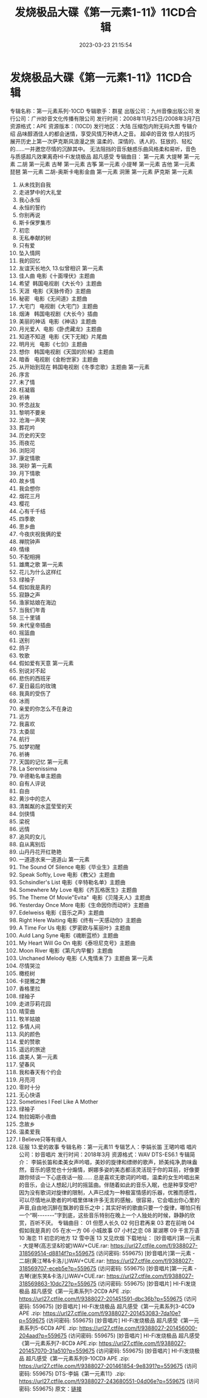 ﻿---
title: 发烧极品大碟《第一元素1-11》11CD合辑
date: 2023-03-23 21:15:54
categories: 合集系列
tags: 华语中文
---
# 发烧极品大碟《第一元素1-11》11CD合辑

专辑名称：第一元素系列-10CD
专辑歌手：群星
出版公司：九州音像出版公司
发行公司：广州妙音文化传播有限公司
发行时间：2008年11月25日/2008年3月7日
资源格式：APE
资源版本：(10CD)
发行地区：大陆
压缩包内附无码大图
专辑介绍
品味醇酒佳人的都会迷情，享受风情万种诱人之音。
超卓的音效 惊人的技巧 展开历史上第一次萨克斯风浪漫之旅
温柔的、深情的、诱人的、狂放的、轻松的......一并邀您尽情的沉醉其中。
无法阻挡的音乐魅惑乐曲风格柔和易听，音色与质感超凡效果离奇HI-Fi发烧极品 超凡感受
专辑曲目：
第一元素  大提琴
第一元素  二胡
第一元素  古琴
第一元素  古筝
第一元素  小提琴
第一元素  吉他
第一元素  琵琶
第一元素  二胡-奥斯卡电影金曲
第一元素  洞箫
第一元素  萨克斯
第一元素
01. 从未找到自我
02. 走进梦中的大礼堂
03. 我心永恒
04. 永恒的誓约
05. 你别再说
06. 斯卡保罗集市
07. 初恋
08. 无私奉献的树
09. 只有爱
10. 坠入情网
11. 我的回忆
12. 友谊天长地久
13.似曾相识
第一元素
01. 佳人曲 电影《十面埋伏》主题曲
02. 希望  韩国电视剧《大长今》主题曲
03. 天涯  电影《天脉传奇》主题曲
04. 秘密   电影《无间道》主题曲
05. 大宅门   电视剧《大宅门》主题曲
06. 烟涛   韩国电视剧《大长今》插曲
07. 美丽的神话  电影《神话》主题曲
08. 月光爱人  电影《卧虎藏龙》主题曲
09. 知道不知道  电影《天下无贼》片尾曲
10. 明月光   电影《七剑》主题曲
11. 想你   韩国电视剧《天国的阶梯》主题曲
12. 暗香   电视剧《金粉世家》主题曲
13. 从开始到现在 韩国电视剧《冬季恋歌》主题曲
第一元素
01. 序言
02. 未了情
03. 枉凝眉
04. 祈祷
05. 怀念战友
06. 黎明不要来
07. 沧海一声笑
08. 葬花吟
09. 历史的天空
10. 雨夜花
11. 浏阳河
12. 康定情歌
13. 哭砂
第一元素
01. 月下情歌
02. 故乡情
03. 我会想你
04. 烟花三月
05. 樱花
06. 心有千千结
07. 四季歌
08. 思乡曲
09. 今夜庆祝我俩的爱
10. 禅院钟声
11. 情缘
12. 不配相拥
13. 雄鹰之歌
第一元素
01. 花儿为什么这样红
02. 绿袖子
03. 假如我是真的
04. 寂静之声
05. 渔家姑娘在海边
06. 当我们年青
07. 三十里铺
08. 未代皇帝插曲
09. 摇篮曲
10. 送别
11. 鸽子
12. 牧歌
13. 假如爱有天意
第一元素
01. 别说对不起
02. 悲伤的西班牙
03. 夏日最后的玫瑰
04. 我真的受伤了
05. 冰雨
06. 亲爱的你怎么不在身边
07. 远方
08. 我喜欢
09. 太委屈
10. 航行
11. 如梦初醒
12. 祈祷
13. 天国的记忆
第一元素
01. La Serenissima
02. 辛德勒名单主题曲
03. 自有人评说
04. 自由
05. 黄沙中的恋人
06. 清粼粼的水蓝莹莹的天
07. 剑侠情
08. 梁祝
09. 远情
10. 追风的女儿
11. 自从离别后
12. 山丹丹花开红艳艳
13. 一道道水来一道道山
第一元素
01. The Sound Of Silence
电影《毕业生》主题曲
02. Speak Softly, Love
电影《教父》主题曲
03. Schsindler's List
电影《辛特勒名单》主题曲
04. Somewhere My Love
电影《齐瓦格医生》主题曲
05. The Theme Of
Movie"Evita"  电影《贝隆夫人》主题曲
06. Yesterday Once More
电影《生命因你而动听》主题曲
07. Edelweiss
电影《音乐之声》主题曲
08. Right Here Waiting
电影《终有一天感动你》主题曲
09. A Time For Us
电影《罗密欧与茱丽叶》主题曲
10. Auld Lang Syne
电影《魂断蓝桥》主题曲
11. My Heart Will Go On
电影《泰坦尼克号》主题曲
12. Moon River
电影《第凡内早餐》主题曲
13. Unchaned Melody
电影《人鬼情未了》主题曲
第一元素
01. 尽情哭泣
02. 橄榄树
03. 卡提雅之舞
04. 香格里拉
05. 绿袖子
06. 走进莎莉花园
07. 晴雯曲
08. 牧羊姑娘
09. 多情人间
10. 风的颜色
11. 爱的赞歌
12. 遥远的旅途
13. 虞美人
第一元素
01. 望春风
02. 我和春天有个约会
03. 月亮河
04. 零时十分
05. 无心快语
06. Sometimes I Feel Like A Mother
07. 绿袖子
08. 勃拉姆斯小夜曲
09. 念故乡
10. 温柔爱我
11. I Believe只等有缘人
12. 征服
13.爱的故事
专辑名称：第一元素11
专辑艺人：李娟长笛 王珺吟唱
唱片公司：妙音唱片
发行时间：2018年3月
资源格式：WAV DTS-ES6.1
专辑简介：
李娟长笛和柔美女声吟唱，美妙的旋律和缥缈的歌声，娇美纯净,韵味盎然，音乐的感觉也十分煽情，婀娜多姿的美态都活灵活现于你的耳前，好像要跟你倾谈一下心底夜话一般......
总是喜欢无歌词的吟唱，温柔的女生吟唱出来的音乐，会让人想起儿时的摇篮曲。伴随着如此的音乐入眠，也是种享受吧?
因为没有歌词对旋律的限制，人声已成为一种极富情感的乐器，优雅而感性，可以尽情地从歌者的吟唱里体味许多无言的感触，很容易，它会唱出你心里的声音,自由地沉醉在飘渺的音乐之中；其实好听的歌曲只要一个旋律，哪怕只有一个“啊-------”字到底，这些音乐特别在晚上一个人独处的时候，静静的欣赏，百听不厌。
专辑曲目：
01 但愿人长久
02 何日君再来
03 君在前哨
04 假如我是真的
05 在水一方
06 小城故事
07 小村之恋
08 翠湖寒
09 千言万语
10 海恋
11 初恋的地方
12 雪中莲
13 又见炊烟
下载地址：
[妙音唱片]第一元素 - 大提琴(高志坚&珍妮)WAV+CUE.rar: https://url27.ctfile.com/f/9388027-318569514-d8814f?p=559675
(访问密码: 559675)
[妙音唱片]第一元素 - 二胡(黄江琴&卡洛儿)WAV+CUE.rar: https://url27.ctfile.com/f/9388027-318569707-eceb5e?p=559675
(访问密码: 559675)
[妙音唱片]第一元素 - 古琴(谢东笑&卡洛儿)WAV+CUE.rar: https://url27.ctfile.com/f/9388027-318569863-10dc72?p=559675
(访问密码: 559675)
[妙音唱片] HI-Fi发烧极品 超凡感受《第一元素系列1-2CD》 APE .zip: https://url27.ctfile.com/f/9388027-201451591-dbc36b?p=559675
(访问密码: 559675)
[妙音唱片] HI-Fi发烧极品 超凡感受《第一元素系列3-4CD》 APE .zip: https://url27.ctfile.com/f/9388027-201453083-7da10e?p=559675
(访问密码: 559675)
[妙音唱片] HI-Fi发烧极品 超凡感受《第一元素系列5-6CD》 APE .zip: https://url27.ctfile.com/f/9388027-201456000-204aad?p=559675
(访问密码: 559675)
[妙音唱片] HI-Fi发烧极品 超凡感受《第一元素系列7-8CD》 APE.zip: https://url27.ctfile.com/f/9388027-201457070-31a510?p=559675
(访问密码: 559675)
[妙音唱片] HI-Fi发烧极品 超凡感受《第一元素系列9-10CD》 APE .zip: https://url27.ctfile.com/f/9388027-201461854-9e8391?p=559675
(访问密码: 559675)
DTS-李娟《第一元素11》.zip: https://url27.ctfile.com/f/9388027-243680551-04d06e?p=559675
(访问密码: 559675)
原文：[链接](https://blog.sina.com.cn/s/blog_1647c7e7601031149.html)